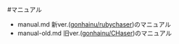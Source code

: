 #マニュアル

* manual.md 新ver.([gonhainu/rubychaser](http://github.com/gonhainu/rubychaser))のマニュアル
* manual-old.md 旧ver.([gonhainu/CHaser](http://github.com/gonhainu/CHaser))のマニュアル
